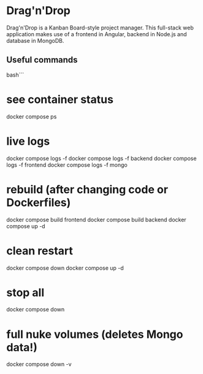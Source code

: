 # Drag'n'Drop
Drag'n'Drop is a Kanban Board-style project manager. This full-stack web application makes use of a frontend in Angular, backend in Node.js and database in MongoDB. 

## Useful commands
bash```
# see container status
docker compose ps

# live logs
docker compose logs -f
docker compose logs -f backend
docker compose logs -f frontend
docker compose logs -f mongo

# rebuild (after changing code or Dockerfiles)
docker compose build frontend
docker compose build backend
docker compose up -d

# clean restart
docker compose down
docker compose up -d

# stop all
docker compose down

# full nuke volumes (deletes Mongo data!)
docker compose down -v
```





